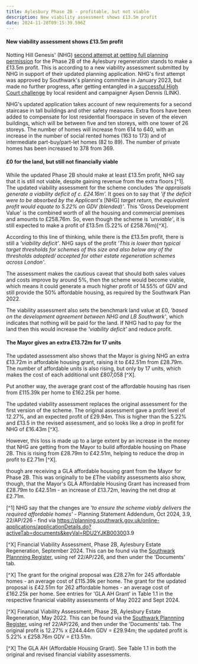 ```yaml
---
title: Aylesbury Phase 2B - profitable, but not viable
description: New viability assessment shows £13.5m profit
date: 2024-11-28T09:15:39.596Z
---
```

#### New viability assessment shows £13.5m profit

Notting Hill Genesis' (NHG) [second attempt at getting full planning permission](https://www.35percent.org/posts/aylesbury-phase-2b-notting-hill-genesis-try-again/) for the Phase 2B of the Aylesbury regeneration stands to make a £13.5m profit.  This is according to a new viability assessment submitted by NHG in support of their updated planning application.  NHG's first attempt was approved by Southwark's planning committee in January 2023, but made no further progress, after getting entangled in a [successful High Court challenge](https://www.35percent.org/posts/ayllesbury-planning-decision-quashed/) by local resident and campaigner Aysen Dennis (LINK).

NHG's updated application takes account of new requirements for a second staircase in tall buildings and other safety measures.  Extra floors have been added to compensate for lost residential floorspace in seven of the eleven buildings, which will be between five and ten storeys, with one tower of 26 storeys.  The number of homes will increase from 614 to 640, with an increase in the number of social rented homes (163 to 173) and of intermediate part-buy/part-let homes (82 to 89). The number of private homes has been increased to 378 from 369.

#### £0 for the land, but still not financially viable

While the updated Phase 2B should make at least £13.5m profit, NHG say that it is still not viable, despite gaining revenue from the extra floors [^1].  The  updated viability assessment for the scheme concludes *'the appraisals generate a viability deficit of c. £24.16m'.*  It goes on to say that *'if the deficit were to be absorbed by the Applicant's* \[NHG] *target return, the equivalent profit would equate to 5.22% on GDV (blended)'*.  This 'Gross Development Value' is the combined worth of all the housing and commercial premises and amounts to £258.76m.  So, even though the scheme is *'unviable'*, it is still expected to make a profit of £13.5m (5.22% of £258.76m)[^X].

According to this line of thinking, while there is the £13.5m profit, there is still a *'viability deficit'*.  NHG says of the profit *'This is lower than typical target thresholds for schemes of this size and also below any of the thresholds adopted/ accepted for other estate regeneration schemes across London'*.

The assessment makes the cautious caveat that should both sales values and costs improve by around 5%, then the scheme would become viable, which means it could generate a much higher profit of 14.55% of GDV and still provide the 50% affordable housing, as required by the Southwark Plan 2022. 

The viability assessment also sets the benchmark land value at £0, *'based on the development agreement between NHG and LB Southwark'*, which indicates that nothing will be paid for the land.  If NHG had to pay for the land then this would increase the *'viability deficit'* and reduce profit.

#### The Mayor gives an extra £13.72m for 17 units

The updated assessment also shows that the Mayor is giving NHG an extra £13.72m in affordable housing grant, raising it to £42.51m from £28.79m.  The number of affordable units is also rising, but only by 17 units, which makes the cost of each additional unit £807,058 [^X].

Put another way, the average grant cost of the affordable housing has risen from £115.39k per home to £162.25k per home.

The updated viability assessment replaces the original assessment for the first version of the scheme.  The original assessment gave a profit level of 12.27%, and an expected profit of £29.94m.  This is higher than the 5.22% and £13.5 in the revised assessment, and so looks like a drop in profit for NHG of £16.43m [^X].

However, this loss is made up to a large extent by an increase in the money that NHG are getting from the Mayor to build affordable housing on Phase 2B.  This is rising from £28.79m to £42.51m, helping to reduce the drop in profit to £2.71m [^X].

though are receiving a GLA affordable housing grant from the Mayor for Phase 2B.  This was originally to be £The viability assessments also show, though, that the Mayor's GLA Affordable Housing Grant has increased from £28.79m to £42.51m - an increase of £13.72m, leaving the net drop at £2.71m.

[^1] NHG say that the changes are *'to ensure the scheme viably delivers the required affordable homes' -* Planning Statement Addendum, Oct 2024, 3.9, 22/AP/226 - find via <https://planning.southwark.gov.uk/online-applications/applicationDetails.do?activeTab=documents&keyVal=RDU2YJKB00300>3.9

[^X] Financial Viability Assessment, Phase 2B, Aylesbury Estate Regeneration, September 2024. This can be found via the [Southwark Plannning Register](https://planning.southwark.gov.uk/online-applications/), using ref 22/AP/226, and then under the 'Documents' tab.

[^X] The grant for the original proposal was £28.27m for 245 affordable homes - an average cost of £115.39k per home.  The grant for the updated proposal is £42.51m for 262 affordable homes - an average cost of £162.25k per home.  See entries for 'GLA AH Grant' in Table 1.1 in the respective finanicial viability assessments of May 2022 and Sept 2024. 

[^X] Financial Viability Assessment, Phase 2B, Aylesbury Estate Regeneration, May 2022. This can be found via the [Southwark Plannning Register](https://planning.southwark.gov.uk/online-applications/), using ref 22/AP/226, and then under the 'Documents' tab.  The original profit is 12.27% x £244.44m GDV = £29.94m; the updated profit is 5.22% x £258.76m GDV = £13.51m.

[^X] The GLA AH (Affordable Housing Grant). See Table 1.1 in both the original and revised financial viability assessments.